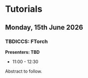 # Tutorials


## Monday, 15th June 2026 

### TBDICCS: FTorch
**Presenters: TBD**
- 11:00 - 12:30

Abstract to follow.
